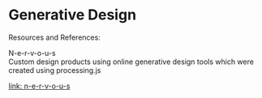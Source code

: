# Generative Design

Resources and References: 

N-e-r-v-o-u-s  
Custom design products using online generative design tools which were created using processing.js

[link: n-e-r-v-o-u-s](http://n-e-r-v-o-u-s.com/about_us.php)

